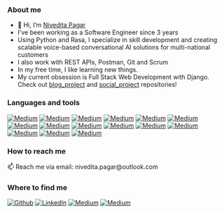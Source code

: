 <h3>About me</h3>

- 👋 Hi, I’m [Nivedita Pagar](www.linkedin.com/in/nivedita-pagar)
- I've been working as a Software Engineer since 3 years
- Using Python and Rasa, I specialize in skill development and creating scalable voice-based conversational AI solutions for multi-national customers
- I also work with REST APIs, Postman, Git and Scrum
- In my free time, I like learning new things. 
- My current obsession is Full Stack Web Development with Django. Check out [blog_project](https://github.com/niveditapagar/blog_project) and [social_project](https://github.com/niveditapagar/social_project) repositories!

<h3>Languages and tools</h3>
<a href="https://img.shields.io/badge/python-3670A0?style=for-the-badge&logo=python&logoColor=ffdd54" target="_blank"><img alt="Medium" src="https://img.shields.io/badge/python-3670A0?style=for-the-badge&logo=python&logoColor=ffdd54" /></a> <a href="https://img.shields.io/badge/Rasa-5A17EE.svg?style=for-the-badge&logo=Rasa&logoColor=white" target="_blank"><img alt="Medium" src="https://img.shields.io/badge/Rasa-5A17EE.svg?style=for-the-badge&logo=Rasa&logoColor=white" /></a> <a href="https://img.shields.io/badge/HTML5-E34F26?style=for-the-badge&logo=html5&logoColor=white" target="_blank"><img alt="Medium" src="https://img.shields.io/badge/HTML5-E34F26?style=for-the-badge&logo=html5&logoColor=white" /></a> <a href="https://img.shields.io/badge/CSS3-1572B6?style=for-the-badge&logo=css3&logoColor=white" target="_blank"><img alt="Medium" src="https://img.shields.io/badge/CSS3-1572B6?style=for-the-badge&logo=css3&logoColor=white" /></a> <a href="https://img.shields.io/badge/JavaScript-323330?style=for-the-badge&logo=javascript&logoColor=F7DF1E" target="_blank"><img alt="Medium" src="https://img.shields.io/badge/JavaScript-323330?style=for-the-badge&logo=javascript&logoColor=F7DF1E" /></a> <a href="https://img.shields.io/badge/React-20232A?style=for-the-badge&logo=react&logoColor=61DAFB" target="_blank"><img alt="Medium" src="https://img.shields.io/badge/React-20232A?style=for-the-badge&logo=react&logoColor=61DAFB" /></a> <a href="https://img.shields.io/badge/Django-092E20?style=for-the-badge&logo=django&logoColor=green" target="_blank"><img alt="Medium" src="https://img.shields.io/badge/Django-092E20?style=for-the-badge&logo=django&logoColor=green" /></a> <a href="https://img.shields.io/badge/Bootstrap-563D7C?style=for-the-badge&logo=bootstrap&logoColor=white" target="_blank"><img alt="Medium" src="https://img.shields.io/badge/Bootstrap-563D7C?style=for-the-badge&logo=bootstrap&logoColor=white" /></a> <a href="https://img.shields.io/badge/Postman-FF6C37.svg?style=for-the-badge&logo=Postman&logoColor=white" target="_blank"><img alt="Medium" src="https://img.shields.io/badge/Postman-FF6C37.svg?style=for-the-badge&logo=Postman&logoColor=white" /></a> <a href="https://img.shields.io/badge/Git-F05032.svg?style=for-the-badge&logo=Git&logoColor=white" target="_blank"><img alt="Medium" src="https://img.shields.io/badge/Git-F05032.svg?style=for-the-badge&logo=Git&logoColor=white" /></a> <a href="https://img.shields.io/badge/GitHub-181717.svg?style=for-the-badge&logo=GitHub&logoColor=white" target="_blank"><img alt="Medium" src="https://img.shields.io/badge/GitHub-181717.svg?style=for-the-badge&logo=GitHub&logoColor=white" /></a> <a href="https://img.shields.io/badge/GitLab-FC6D26.svg?style=for-the-badge&logo=GitLab&logoColor=white" target="_blank"><img alt="Medium" src="https://img.shields.io/badge/GitLab-FC6D26.svg?style=for-the-badge&logo=GitLab&logoColor=white" /></a> <a href="https://img.shields.io/badge/Jira-0052CC.svg?style=for-the-badge&logo=Jira&logoColor=white" target="_blank"><img alt="Medium" src="https://img.shields.io/badge/Jira-0052CC.svg?style=for-the-badge&logo=Jira&logoColor=white" /></a> <a href="https://img.shields.io/badge/PyCharm-000000.svg?style=for-the-badge&logo=PyCharm&logoColor=white" target="_blank"><img alt="Medium" src="https://img.shields.io/badge/PyCharm-000000.svg?style=for-the-badge&logo=PyCharm&logoColor=white" /></a> <a href="https://img.shields.io/badge/Visual%20Studio%20Code-007ACC.svg?style=for-the-badge&logo=Visual-Studio-Code&logoColor=white" target="_blank"><img alt="Medium" src="https://img.shields.io/badge/Visual%20Studio%20Code-007ACC.svg?style=for-the-badge&logo=Visual-Studio-Code&logoColor=white" /></a>

<h3>How to reach me</h3>
📫 Reach me via email: nivedita.pagar@outlook.com

<h3>Where to find me</h3>
<p><a href="https://github.com/niveditapagar" target="_blank"><img alt="Github" src="https://img.shields.io/badge/GitHub-%2312100E.svg?&style=for-the-badge&logo=Github&logoColor=white" /></a> <a href="https://www.linkedin.com/in/nivedita-pagar/" target="_blank"><img alt="LinkedIn" src="https://img.shields.io/badge/linkedin-%230077B5.svg?&style=for-the-badge&logo=linkedin&logoColor=white" /></a> <a href="https://www.xing.com/profile/Nivedita_Pagar/cv" target="_blank"><img alt="Medium" src="https://img.shields.io/badge/xing-%23006567.svg?style=for-the-badge&logo=xing&logoColor=white" /></a> <a href="https://www.instagram.com/nivedi.pagar/" target="_blank"><img alt="Medium" src="https://img.shields.io/badge/Instagram-E4405F.svg?style=for-the-badge&logo=Instagram&logoColor=white" /></a>
</p>

